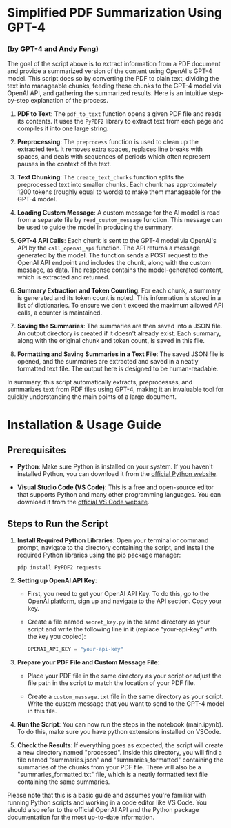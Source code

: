 # Simplified PDF Summarization Using GPT-4
### (by GPT-4 and Andy Feng)

The goal of the script above is to extract information from a PDF document and provide a summarized version of the content using OpenAI's GPT-4 model. This script does so by converting the PDF to plain text, dividing the text into manageable chunks, feeding these chunks to the GPT-4 model via OpenAI API, and gathering the summarized results. Here is an intuitive step-by-step explanation of the process.

1. **PDF to Text**: The `pdf_to_text` function opens a given PDF file and reads its contents. It uses the `PyPDF2` library to extract text from each page and compiles it into one large string.

2. **Preprocessing**: The `preprocess` function is used to clean up the extracted text. It removes extra spaces, replaces line breaks with spaces, and deals with sequences of periods which often represent pauses in the context of the text.

3. **Text Chunking**: The `create_text_chunks` function splits the preprocessed text into smaller chunks. Each chunk has approximately 1200 tokens (roughly equal to words) to make them manageable for the GPT-4 model.

4. **Loading Custom Message**: A custom message for the AI model is read from a separate file by `read_custom_message` function. This message can be used to guide the model in producing the summary.

5. **GPT-4 API Calls**: Each chunk is sent to the GPT-4 model via OpenAI's API by the `call_openai_api` function. The API returns a message generated by the model. The function sends a POST request to the OpenAI API endpoint and includes the chunk, along with the custom message, as data. The response contains the model-generated content, which is extracted and returned.

6. **Summary Extraction and Token Counting**: For each chunk, a summary is generated and its token count is noted. This information is stored in a list of dictionaries. To ensure we don't exceed the maximum allowed API calls, a counter is maintained.

7. **Saving the Summaries**: The summaries are then saved into a JSON file. An output directory is created if it doesn't already exist. Each summary, along with the original chunk and token count, is saved in this file.

8. **Formatting and Saving Summaries in a Text File**: The saved JSON file is opened, and the summaries are extracted and saved in a neatly formatted text file. The output here is designed to be human-readable.

In summary, this script automatically extracts, preprocesses, and summarizes text from PDF files using GPT-4, making it an invaluable tool for quickly understanding the main points of a large document.

# Installation & Usage Guide

## Prerequisites

- **Python**: Make sure Python is installed on your system. If you haven't installed Python, you can download it from the [official Python website](https://www.python.org/downloads/).

- **Visual Studio Code (VS Code)**: This is a free and open-source editor that supports Python and many other programming languages. You can download it from the [official VS Code website](https://code.visualstudio.com/download). 

## Steps to Run the Script

1. **Install Required Python Libraries**: Open your terminal or command prompt, navigate to the directory containing the script, and install the required Python libraries using the pip package manager:

    ```
    pip install PyPDF2 requests
    ```

2. **Setting up OpenAI API Key**: 

    - First, you need to get your OpenAI API Key. To do this, go to the [OpenAI platform](https://beta.openai.com/signup/), sign up and navigate to the API section. Copy your key.
    
    - Create a file named `secret_key.py` in the same directory as your script and write the following line in it (replace "your-api-key" with the key you copied):

        ```python
        OPENAI_API_KEY = "your-api-key"
        ```

3. **Prepare your PDF File and Custom Message File**: 

    - Place your PDF file in the same directory as your script or adjust the file path in the script to match the location of your PDF file.

    - Create a `custom_message.txt` file in the same directory as your script. Write the custom message that you want to send to the GPT-4 model in this file.

4. **Run the Script**: You can now run the steps in the notebook (main.ipynb). To do this, make sure you have python extensions installed on VSCode.

5. **Check the Results**: If everything goes as expected, the script will create a new directory named "processed". Inside this directory, you will find a file named "summaries.json" and "summaries_formatted" containing the summaries of the chunks from your PDF file. There will also be a "summaries_formatted.txt" file, which is a neatly formatted text file containing the same summaries.

Please note that this is a basic guide and assumes you're familiar with running Python scripts and working in a code editor like VS Code. You should also refer to the official OpenAI API and the Python package documentation for the most up-to-date information.
